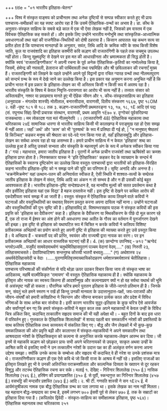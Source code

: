 +++
title = "०१ भारतीय इतिहास-चेतना"

+++
विश्व में संस्कृत वाङ्मय को प्राचीनतम तथा अनेक दृष्टियों से सम्पन्न स्वीकार करते हुए भी प्रायः पाश्चात्त्य-समीक्षकों का यह स्पष्ट आरोप रहा है कि उसमें ऐतिहासिक-ग्रन्थों का अभाव है। डा. कीथ के अनुसार-संस्कृत साहित्य के सबसे बड़े काल में एक भी ऐसा लेखक नहीं है, जिसको हम वास्तव में एक विवेचक ऐतिहासिक कह सकते हों। और इसके लिए उन्होंने भारतीय मनोभूमि तथा सांस्कृतिक-आध्यात्मिक अवधारणाओं तथा यहां
की राजनैतिक-स्थितियों को दोषी ठहराया है। किसान आपाततः यह कथन सत्य सा प्रतीत होता है कि पाश्चात्त्य मानदण्डों के अनुसार,
सवंत, तिथि आदि के क्रमिक व्यौरे के साथ किसी विशेष जाति, कुल या राजवंशादि का इतिहास कश्मीरी कवि कल्हण की राजतरंगिणी के पहले तक सचमुच उपलब्ध नहीं होता। किन्तु सूक्ष्मदृष्टि से देखने पर इस मत की आधारहीनता और भ्रमात्मकता ही सिद्ध होती है। क्योंकि स्वयं 'राजतरङ्गिणीकार' ने अपनी रचना के पूर्व अनेक ऐतिहासिक-कृतियों का नामोल्लेख किया है, जिसमें, क्षेमेन्द्र की नपावली, हेलाराज की पार्थिवावली तथा पद्ममिहिर और श्री छविल्लाकर की रचनाएँ मुख्य हैं। राजतरङ्गिणी को लिखने के पहले उन्होंने अपने पूर्व विद्वानों द्वारा रचित ग्यारह ग्रन्थों तथा नीलमतपुराण को सन्दर्भ ग्रन्थ के रूप में देखे जाने का उल्लेख किया है। इस प्रकार यह अनुमान करना अनुचित नहीं है कि प्राचीन भारत में इस प्रकार के इतिहास-लेखन का भी अस्तित्व किसी न किसी रूप में अवश्य रहा है।
भारतीय संस्कृति के विषय में केवल निवृत्ति-परायणता का आरोप भी सत्य नहीं है। तत्त्वतः संसार को अस्तित्वहीन, नश्वर या प्रवाहमात्र मानते हुए भी ऐहिक जीवन और
१. कीच-संस्कृतसाहित्य का इतिहास (अनुवादक - मंगलदेव शास्त्री) मोतीलाल, बनारसीदास,
वाराणसी, दितीय संस्करण १६६७, पृष्ट १८OM २. वही -पृष्ट १८१ से १८८ तक ३. कल्हण-राजतरंगिणी प्रथमतरङ्ना १३, १७, १८, १E आदि एवं पद्य (सं. रघुनाथ सिंह) हिन्दी
प्रचारक संस्थान, वाराणसी, प्रथम आवृत्ति १E७० ४. दृग्गोचरं पूर्वसरिग्रन्या राजकथायाः।
मम त्वेकादश गता मतं नीलमुनेरपि ।। (राजतरगिणी 48)
ऐतिहासिक महाकाव्य तथा चरितकाव्य
२४E सामाजिक धारणा से भारतीय साहित्य किसी भी कालखण्ड में पराङ्मुख रहा हो ऐसा समझ में नहीं आता। जहाँ 'अर्थ' और 'काम' को भी 'पुरुषार्थ' के रूप में प्रतिष्ठा दी गई हो, | "न मानुषात् श्रेष्ठतरं हि किञ्चित्" कहकर मनुष्य की श्रेष्ठता का पदे-पदे गान किया गया हो, वहाँ इतिहासबुद्धि और इतिहास-लेखन का सर्वथा अभाव रहा हो यह असम्भव है। हमारे प्राचीन साहित्य में न केवल 'इतिहास' शब्द का उल्लेख हुआ है अपितु उसको सभ्यता और संस्कृति के महत्त्वपूर्ण अंग के रूप में अनेकत्र स्वीकर किया गया है।' गया। महाभारत, हमारा जातीय इतिहास है। पुराणों में अनेक प्राचीन राजवंशों तथा ऋषिवंशों का क्रमशः इतिहास प्राप्त होता है। निरुक्तकार यास्क ने 'इति ऐतिहासिकाः' कहकर वेद के व्याख्यान के सन्दर्भ में ऐतिहासिकों के स्वतन्त्र दृष्टिकोण का उल्लेख किया
वस्तुतः पाश्चात्त्यों द्वारा भारतीयों को इतिहास-विरहित कहना भारतीय इतिहास-दृष्टि को न समझ पाने की त्रुटि का परिणाम है। सृष्टि अनादि और अनन्त है। 'चक्रनेमिक्रमेण' यहां उत्थान-पतन की अनिवार्यता स्वीकत है, ऐसी स्थिति में शाश्वत-सत्यों के सम्प्रेरक जातीय इतिहास के लेखन में संवत्, तिथि आदि का अंकन न तो सम्भव है और न ही उसकी कोई बहुत आवश्यकता ही है। भारतीय इतिहास-दृष्टि सन्देशप्रधान है, वह मानवीय मूल्यों की सतत प्रवर्तमान कथा है और इसीलिए इतिहास यहां एक विद्या' है महज दस्तावेज नहीं। इस दृष्टि से देखने पर कथित आरोप की एकदेशीयता स्वयं समझ में आ जाती है।
वस्तुतः संस्कृत में ऐतिहासिक काव्य लिखने वाले कवियों ने घटनाओं और वस्तुस्थितियों का यथावत् विवरण प्रस्तुत करना अपना दायित्व नहीं माना। उन्होंने घटनाओं और वस्तुस्थितियों की पुनः सृष्टि की है। इतिहासविद् प्रो. विश्वम्भरसहाय पाठक ने संस्कृत कवियों की इस प्रवृत्ति को 'इतिहास का दैवीकरण' कहा है। इतिहास के दैवीकरण या मिथकीकरण के पीछे दो मूल कारण रहे हैं, एक तो राजा में ईश्वर का अंश होने की अवधारणा तथा अतीत के गौरव का वर्तमान में पुनर्जागरण देखने की इच्छा। इस दृष्टि से इतिहास को यथाघटित रूप में चित्रित न करके कवियों ने कतिपय विशिष्ट प्रतीकात्मक अभिप्रायों का प्रयोग करते हुए अपनी दृष्टि से इतिहास की व्याख्या करते हुए उसे प्रस्तुत किया है। ये अभिप्राय हैं - चक्रवर्ती पद की प्राप्ति, स्वयंवर और राज्यश्री द्वारा नायक का वरण। पर इन प्रतीकात्मक अभिप्रायों का आधार वास्तविक घटनाएं रही हैं।
4. (क) छान्दोग्य उपनिषद् - ७१२
"ऋग्वेदं भगवोऽध्यमि...यजुर्वेदं सामवेदमाथर्वणं चतुर्थमितिहासपुराणं पञ्चम वेदानां वेदम्....." (ख) निरुती २३, ततिहासमाचसते। देवापिश्चाटिषणः शन्तनुश्च कौरव्यी भातरौ बभवतुः......" (ग) अर्थशास्त्र २४
अथर्ववेदेतिहासवेदी च वेदाः ।......पुराणामितिवृत्तमाख्यायिकोदाहरण धर्मशास्त्रमर्यशास्त्रं चेतीतिहासः।
ऐतिहासिक महाकाव्य  
पाश्चात्त्य परिभाषाओं की संकीर्णता से यदि थोड़ा ऊपर उठकर विचार किया जाय तो संस्कृत भाषा का आदिकाव्य, महर्षि वाल्मीकिकृत 'रामायण' भी वस्तुतः ऐतिहासिक महाकाव्य ही है। क्योंकि महाकाव्य के इतिवृत्त और नायक का स्वरूप कितना ही आदर्शोन्मुख और कल्पनाप्रवण क्यों न हो वह सर्वथा यथार्थ की भूमि से असंस्पृष्ट नहीं हो सकता। पौराणिक चरित्र हमारे पुरातन इतिहास के जीते-जागते प्रतिमान ही है। जिनके सन्, संवतुं भले हमने स्मरण न रखें हों किन्तु उनकी मानवता के उदात्तानुदात्त-पक्षों, जय-पराजयों और जीवन-संघर्षों को हमारी कविप्रतिभा ने चिरन्तन और जीवन्त बनाकर प्रत्येक काल और प्रदेश में विविध भंगिमाओं के साथ अनेक बार संजोया है। इसी कारण भारतीय सुदूर-इतिहास के कुछ चरित्र ऐसे आवर्जक और सर्वांगपूर्ण बन गए कि हमारे संस्कृत-कवियों ने बहुत काल तक अपने महाकाव्यों में केवल उन्हीं के विविध चित्र अंकित किए, कदाचित् तत्कालीन सहृदय समाज की भी यही अपेक्षा थी। - बहुत दिनों के बाद इस धारा में परिवर्तन हुए। गुप्तकाल के ऐतिहासिक शिलालेखों' में शायद पहली बार समकालीन नरेशों की प्रशस्तियों के साथ कतिपय ऐतिहासिक तथ्य काव्यरूप में संकलित किए गए। बौद्ध और जैन लेखकों में भी कुछ-कुछ समकालिकता की ओर प्रवृत्ति बढ़ी और कालान्तर में संस्कृत-महाकवियों ने अपने समकालीन तथा आश्रयदाता नरेशों के ऐतिहासिकवृत्त को कल्पना से अनुरंजित करके महाकाव्य-लेखन आरम्भ कर दिया। जी इनमें से महाकवि कल्हण को छोड़कर प्रायः सभी अपने चरितनायकों से उपकृत, सत्कृत अथवा उन्हीं के आश्रित कवि थे इसलिए सभी ने उन तत्कालीन नरेशों के उदात्त पक्ष का ही अलंकृत वर्णन करना अपना उद्देश्य समझा। क्योंकि उनके काव्य के सम्बोध्य और सहृदय भी कदाचित् वे ही नरेश या उनके प्रशंसक मात्र थे। राजतरंगिणीकार कल्हण ही एक ऐसे कवि थे जो किसी राजा के आश्रय में नहीं रहे। इसलिए राजाओं का इतिवृत्त लिखते हुए भी वे उनकी अतिरंजित पराक्रमशीलता और काल्पनिक दिव्यता के ख्यापन से दूर रहकर विशुद्ध और तटस्थ ऐतिहासिक रचना कर सके। मलाई
१. देखिए - गिरिनार शिलालेख (१५० ई.) नासिक शिलालेख (१४६ ई.), हरिषेण की प्रयागप्रशस्ति
(३५० ई. से पूर्वी, स्कन्दगुप्त का गिरिनार शिलालेख (४५७ ई.) वसभट्टि की मन्दसौर प्रशस्ति
(४७३ ई.) आदि। २. श्री टी. गणपति शास्त्री ने सन १E२५ ई. में आर्यमंजुश्रीकल्प नामक एक बौद्ध ऐतिहासिक ग्रन्थ
का पता लगाया था। इसके लेखक का नाम नहीं मिलता। यह महायान बौद्ध-सम्प्रदाय का ग्रन्थ है, इसमें लगभग ७०० ईसवी पूर्व से लेकर ७७० ई. तक के सम्राटों का इतिहास दिया गया है। (कपिलदेव द्विवेदी - संस्कृत-साहित्य का समीक्षात्मक इतिहास, पृष्ठ ५६४)।
ऐतिहासिक महानताब तथा चरितकाव्य
२५१